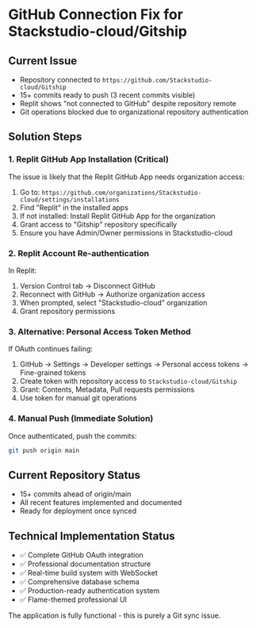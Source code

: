 # GitHub Connection Fix for Stackstudio-cloud/Gitship

## Current Issue
- Repository connected to `https://github.com/Stackstudio-cloud/Gitship`
- 15+ commits ready to push (3 recent commits visible)
- Replit shows "not connected to GitHub" despite repository remote
- Git operations blocked due to organizational repository authentication

## Solution Steps

### 1. Replit GitHub App Installation (Critical)
The issue is likely that the Replit GitHub App needs organization access:

1. Go to: `https://github.com/organizations/Stackstudio-cloud/settings/installations`
2. Find "Replit" in the installed apps
3. If not installed: Install Replit GitHub App for the organization
4. Grant access to "Gitship" repository specifically
5. Ensure you have Admin/Owner permissions in Stackstudio-cloud

### 2. Replit Account Re-authentication
In Replit:
1. Version Control tab → Disconnect GitHub
2. Reconnect with GitHub → Authorize organization access
3. When prompted, select "Stackstudio-cloud" organization
4. Grant repository permissions

### 3. Alternative: Personal Access Token Method
If OAuth continues failing:
1. GitHub → Settings → Developer settings → Personal access tokens → Fine-grained tokens
2. Create token with repository access to `Stackstudio-cloud/Gitship`
3. Grant: Contents, Metadata, Pull requests permissions
4. Use token for manual git operations

### 4. Manual Push (Immediate Solution)
Once authenticated, push the commits:
```bash
git push origin main
```

## Current Repository Status
- 15+ commits ahead of origin/main
- All recent features implemented and documented
- Ready for deployment once synced

## Technical Implementation Status
- ✅ Complete GitHub OAuth integration
- ✅ Professional documentation structure  
- ✅ Real-time build system with WebSocket
- ✅ Comprehensive database schema
- ✅ Production-ready authentication system
- ✅ Flame-themed professional UI

The application is fully functional - this is purely a Git sync issue.